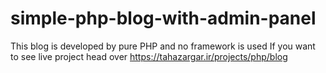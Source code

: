 # simple-php-blog-with-admin-panel
This blog is developed by pure PHP and no framework is used
If you want to see live project head over https://tahazargar.ir/projects/php/blog

